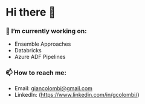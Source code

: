 # Hi there 👋
### 🔭 I’m currently working on:
- Ensemble Approaches
- Databricks
- Azure ADF Pipelines

### 📫 How to reach me:
- Email: giancolombi@gmail.com
- LinkedIn: (https://www.linkedin.com/in/gcolombi/)

<!--
**giancolo1192/giancolo1192** is a ✨ _special_ ✨ repository because its `README.md` (this file) appears on your GitHub profile.

Here are some ideas to get you started:

- 🔭 I’m currently working on ...
- 🌱 I’m currently learning ...
- 👯 I’m looking to collaborate on ...
- 🤔 I’m looking for help with ...
- 💬 Ask me about ...
- 📫 How to reach me: ...
- 😄 Pronouns: ...
- ⚡ Fun fact: ...
-->
